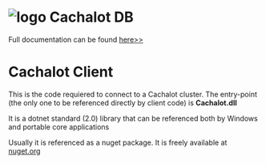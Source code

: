 ﻿![logo](https://github.com/usinesoft/Cachalot/blob/master/Media/cachalot_64.png?raw=true)  Cachalot DB  
===========================================================================================================
Full documentation can be found [here>>](https://github.com/usinesoft/Cachalot/blob/master/Doc/CachalotUserGuide.pdf)

Cachalot Client 
===========================================
 
This is the code requiered to connect to a Cachalot cluster. The entry-point (the only one to be referenced directly by client code) is **Cachalot.dll**

It is a dotnet standard (2.0) library that can be referenced both by Windows and portable core applications

Usually it is referenced as a nuget package. It is freely available at  [nuget.org](https://www.nuget.org/packages?q=cachalot)

